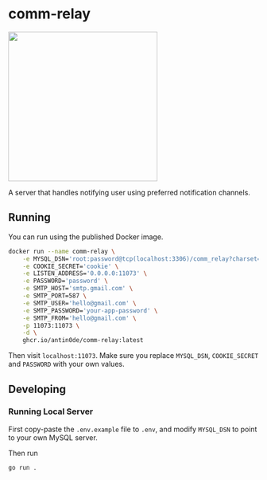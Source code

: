 # comm-relay

<img src=https://i.imgur.com/4csVefQ.png width=300 />

A server that handles notifying user using preferred notification channels.

## Running

You can run using the published Docker image.

```bash
docker run --name comm-relay \
    -e MYSQL_DSN='root:password@tcp(localhost:3306)/comm_relay?charset=utf8mb4&parseTime=True&loc=Local' \
    -e COOKIE_SECRET='cookie' \
    -e LISTEN_ADDRESS='0.0.0.0:11073' \
    -e PASSWORD='password' \
    -e SMTP_HOST='smtp.gmail.com' \
    -e SMTP_PORT=587 \
    -e SMTP_USER='hello@gmail.com' \
    -e SMTP_PASSWORD='your-app-password' \
    -e SMTP_FROM='hello@gmail.com' \
    -p 11073:11073 \
    -d \
    ghcr.io/antin0de/comm-relay:latest
```

Then visit `localhost:11073`. Make sure you replace `MYSQL_DSN`, `COOKIE_SECRET` and `PASSWORD` with your own values.

## Developing

### Running Local Server

First copy-paste the `.env.example` file to `.env`, and modify `MYSQL_DSN` to point to your own MySQL server.

Then run

```bash
go run .
```
